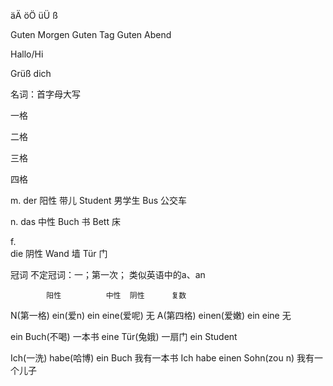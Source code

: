 äÄ
öÖ
üÜ
ß

Guten Morgen
Guten Tag
Guten Abend

Hallo/Hi

Grüß dich

名词：首字母大写

一格

二格

三格

四格

m.
der 阳性 带儿
	Student	男学生
	Bus	公交车

n.
das 中性
	Buch	书
	Bett	床

f.	
die 阴性
	Wand	墙
	Tür		门

冠词
	不定冠词：一；第一次；
类似英语中的a、an

			阳性			中性	阴性		复数
N(第一格)	ein(爱n)		ein		eine(爱呢)	无
A(第四格)	einen(爱嫩)		ein		eine		无

ein Buch(不喝)	一本书
eine Tür(兔娥)	一扇门
ein Student

Ich(一洗) habe(哈博) ein Buch 我有一本书
Ich habe einen Sohn(zou n) 我有一个儿子










